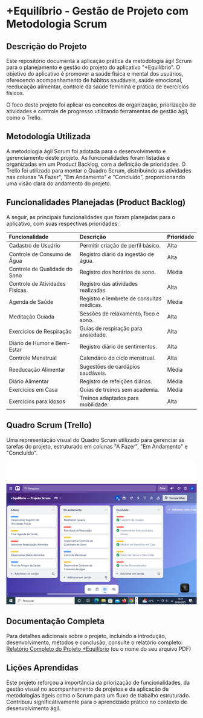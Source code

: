 # +Equilíbrio - Gestão de Projeto com Metodologia Scrum

## Descrição do Projeto
Este repositório documenta a aplicação prática da metodologia ágil Scrum para o planejamento e gestão do projeto do aplicativo "+Equilíbrio". O objetivo do aplicativo é promover a saúde física e mental dos usuários, oferecendo acompanhamento de hábitos saudáveis, saúde emocional, reeducação alimentar, controle da saúde feminina e prática de exercícios físicos.

O foco deste projeto foi aplicar os conceitos de organização, priorização de atividades e controle de progresso utilizando ferramentas de gestão ágil, como o Trello.

## Metodologia Utilizada
A metodologia ágil Scrum foi adotada para o desenvolvimento e gerenciamento deste projeto. As funcionalidades foram listadas e organizadas em um Product Backlog, com a definição de prioridades. O Trello foi utilizado para montar o Quadro Scrum, distribuindo as atividades nas colunas "A Fazer", "Em Andamento" e "Concluído", proporcionando uma visão clara do andamento do projeto.

## Funcionalidades Planejadas (Product Backlog)
A seguir, as principais funcionalidades que foram planejadas para o aplicativo, com suas respectivas prioridades:

| Funcionalidade              | Descrição                                 | Prioridade |
| :-------------------------- | :---------------------------------------- | :--------- |
| Cadastro de Usuário         | Permitir criação de perfil básico.        | Alta       |
| Controle de Consumo de Água | Registro diário da ingestão de água.      | Alta       |
| Controle de Qualidade do Sono | Registro dos horários de sono.           | Média      |
| Controle de Atividades Físicas | Registro das atividades realizadas.       | Alta       |
| Agenda de Saúde             | Registro e lembrete de consultas médicas. | Média      |
| Meditação Guiada            | Sessões de relaxamento, foco e sono.      | Alta       |
| Exercícios de Respiração    | Guias de respiração para ansiedade.       | Alta       |
| Diário de Humor e Bem-Estar | Registro diário de sentimentos.           | Alta       |
| Controle Menstrual          | Calendário do ciclo menstrual.            | Alta       |
| Reeducação Alimentar        | Sugestões de cardápios saudáveis.         | Média      |
| Diário Alimentar            | Registro de refeições diárias.            | Média      |
| Exercícios em Casa          | Guias de treinos sem academia.            | Média      |
| Exercícios para Idosos      | Treinos adaptados para mobilidade.        | Alta       |

## Quadro Scrum (Trello)
Uma representação visual do Quadro Scrum utilizado para gerenciar as tarefas do projeto, estruturado em colunas "A Fazer", "Em Andamento" e "Concluído".

![Quadro Scrum no Trello](quadro_trello_maisequilibrio.png)

## Documentação Completa
Para detalhes adicionais sobre o projeto, incluindo a introdução, desenvolvimento, métodos e conclusão, consulte o relatório completo:
[Relatório Completo do Projeto +Equilíbrio](Relatorio_Scrum_MaisEquilibrio.pdf) (ou o nome do seu arquivo PDF)

## Lições Aprendidas
Este projeto reforçou a importância da priorização de funcionalidades, da gestão visual no acompanhamento de projetos e da aplicação de metodologias ágeis como o Scrum para um fluxo de trabalho estruturado. Contribuiu significativamente para o aprendizado prático no contexto de desenvolvimento ágil.